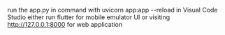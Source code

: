 run the app.py in command with uvicorn app:app --reload in Visual Code Studio
either run flutter for mobile emulator UI or visiting  http://127.0.0.1:8000 for web application
